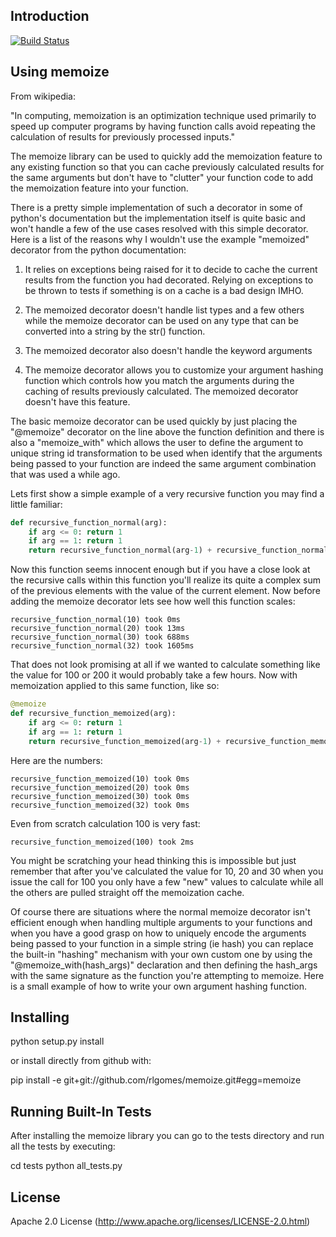 Introduction
------------

[![Build Status](https://travis-ci.org/rlgomes/memoize.png)](https://travis-ci.org/rlgomes/memoize)

Using memoize
-------------

From wikipedia:

"In computing, memoization is an optimization technique used primarily to speed 
up computer programs by having function calls avoid repeating the calculation of
results for previously processed inputs."

The memoize library can be used to quickly add the memoization feature to any 
existing function so that you can cache previously calculated results for the 
same arguments but don't have to "clutter" your function code to add the 
memoization feature into your function.

There is a pretty simple implementation of such a decorator in some of python's 
documentation but the implementation itself is quite basic and won't handle a 
few of the use cases resolved with this simple decorator. Here is a list of the 
reasons why I wouldn't use the example "memoized" decorator from the python 
documentation:

 1. It relies on exceptions being raised for it to decide to cache the current 
    results from the function you had decorated. Relying on exceptions to be 
    thrown to tests if something is on a cache is a bad design IMHO.
      
 2. The memoized decorator doesn't handle list types and a few others while
    the memoize decorator can be used on any type that can be converted into 
    a string by the str() function.
    
 3. The memoized decorator also doesn't handle the keyword arguments 
 
 4. The memoize decorator allows you to customize your argument hashing function
    which controls how you match the arguments during the caching of results
    previously calculated. The memoized decorator doesn't have this feature.

The basic memoize decorator can be used quickly by just placing the "@memoize"
decorator on the line above the function definition and there is also a 
"memoize_with" which allows the user to define the argument to unique string id
transformation to be used when identify that the arguments being passed to your
function are indeed the same argument combination that was used a while ago.

Lets first show a simple example of a very recursive function you may find a 
little familiar:

```python
def recursive_function_normal(arg):
    if arg <= 0: return 1
    if arg == 1: return 1
    return recursive_function_normal(arg-1) + recursive_function_normal(arg-2)
```

Now this function seems innocent enough but if you have a close look at the 
recursive calls within this function you'll realize its quite a complex sum
of the previous elements with the value of the current element. Now before 
adding the memoize decorator lets see how well this function scales:

```
recursive_function_normal(10) took 0ms
recursive_function_normal(20) took 13ms
recursive_function_normal(30) took 688ms
recursive_function_normal(32) took 1605ms
```

That does not look promising at all if we wanted to calculate something like the
value for 100 or 200 it would probably take a few hours. Now with memoization 
applied to this same function, like so:

```python
@memoize
def recursive_function_memoized(arg):
    if arg <= 0: return 1
    if arg == 1: return 1
    return recursive_function_memoized(arg-1) + recursive_function_memoized(arg-2)
```

Here are the numbers:

```
recursive_function_memoized(10) took 0ms
recursive_function_memoized(20) took 0ms
recursive_function_memoized(30) took 0ms
recursive_function_memoized(32) took 0ms
```

Even from scratch calculation 100 is very fast:

```
recursive_function_memoized(100) took 2ms
```

You might be scratching your head thinking this is impossible but just remember 
that after you've calculated the value for 10, 20 and 30 when you issue the 
call for 100 you only have a few "new" values to calculate while all the others
are pulled straight off the memoization cache.

Of course there are situations where the normal memoize decorator isn't efficient
enough when handling multiple arguments to your functions and when you have a 
good grasp on how to uniquely encode the arguments being passed to your function
in a simple string (ie hash) you can replace the built-in "hashing" mechanism 
with your own custom one by using the "@memoize_with(hash_args)" declaration
and then defining the hash_args with the same signature as the function you're
attempting to memoize. Here is a small example of how to write your own argument
hashing function.

Installing
----------

python setup.py install

or install directly from github with:

pip install -e git+git://github.com/rlgomes/memoize.git#egg=memoize

Running Built-In Tests
-----------------------

After installing the memoize library you can go to the tests directory and run 
all the tests by executing:

cd tests
python all_tests.py

License
-------

Apache 2.0 License (http://www.apache.org/licenses/LICENSE-2.0.html)
